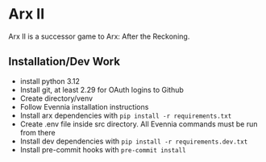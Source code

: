 # Arx II
Arx II is a successor game to Arx: After the Reckoning.

## Installation/Dev Work

- install python 3.12
- Install git, at least 2.29 for OAuth logins to Github
- Create directory/venv
- Follow Evennia installation instructions
- Install arx dependencies with `pip install -r requirements.txt`
- Create .env file inside src directory. All Evennia commands must be run from there
- Install dev dependencies with `pip install -r requirements.dev.txt`
- Install pre-commit hooks with `pre-commit install`
